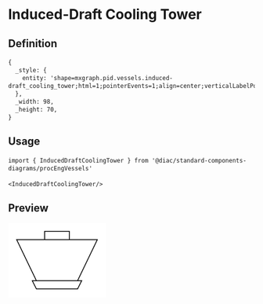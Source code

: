 # Induced-Draft Cooling Tower

## Definition

```
{
  _style: { 
    entity: 'shape=mxgraph.pid.vessels.induced-draft_cooling_tower;html=1;pointerEvents=1;align=center;verticalLabelPosition=bottom;verticalAlign=top;dashed=0;',
  },
  _width: 98,
  _height: 70,
}
```

## Usage

```
import { InducedDraftCoolingTower } from '@diac/standard-components-diagrams/procEngVessels'

<InducedDraftCoolingTower/>
```

## Preview

<img src="./induced-draft-cooling-tower.png" width="200"/>
